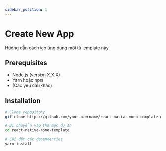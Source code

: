 ```yaml
---
sidebar_position: 1
---
```


# Create New App

Hướng dẫn cách tạo ứng dụng mới từ template này.

## Prerequisites

- Node.js (version X.X.X)
- Yarn hoặc npm
- (Các yêu cầu khác)

## Installation

```bash
# Clone repository
git clone https://github.com/your-username/react-native-mono-template.git

# Di chuyển vào thư mục dự án
cd react-native-mono-template

# Cài đặt các dependencies
yarn install